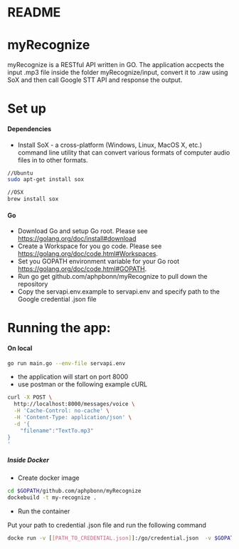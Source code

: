 # README #

# myRecognize
myRecognize is a RESTful API written in GO. The application accpects the input .mp3 file inside the folder myRecognize/input, convert it to .raw using SoX and then call Google STT API and response the output.


# Set up

#### Dependencies
* Install SoX - a cross-platform (Windows, Linux, MacOS X, etc.) command line utility that can convert various formats of computer audio files in to other formats.
```sh
//Ubuntu
sudo apt-get install sox

//OSX
brew install sox
```

#### Go

* Download Go and setup Go root. Please see https://golang.org/doc/install#download
* Create a Workspace for you go code.  Please see https://golang.org/doc/code.html#Workspaces.
* Set you GOPATH environment variable for your Go root https://golang.org/doc/code.html#GOPATH.
* Run go get github.com/aphpbonn/myRecognize to pull down the repository
* Copy the servapi.env.example to servapi.env and specify path to the Google credential .json file


# Running the app:

#### On local

```sh
go run main.go --env-file servapi.env
```

* the application will start on port 8000
* use postman or the following example cURL
```sh
curl -X POST \
  http://localhost:8000/messages/voice \
  -H 'Cache-Control: no-cache' \
  -H 'Content-Type: application/json' \
  -d '{
	"filename":"TextTo.mp3"
}
'
```


##### Inside Docker

* Create docker image

```sh
cd $GOPATH/github.com/aphpbonn/myRecognize
dockebuild -t my-recognize .
```

* Run the container

Put your path to credential .json file and run the following command

```sh
docke run -v [[PATH_TO_CREDENTIAL.json]]:/go/credential.json  -v $GOPATH/src/github.com/aphpbonn/myRecognize/input:/go/src/github.com/aphpbonn/myRecognize/input -e GOOGLE_APPLICATION_CREDENTIALS=/go/credential.json --publish 8000:8000 --name my-recognize --rm my-recognize
```